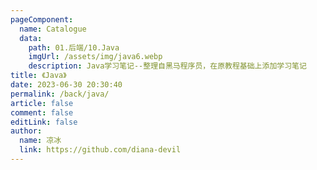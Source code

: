 ```yaml
---
pageComponent:
  name: Catalogue
  data:
    path: 01.后端/10.Java
    imgUrl: /assets/img/java6.webp
    description: Java学习笔记--整理自黑马程序员，在原教程基础上添加学习笔记
title: 《Java》
date: 2023-06-30 20:30:40
permalink: /back/java/
article: false
comment: false
editLink: false
author:
  name: 凉冰
  link: https://github.com/diana-devil
---
```

